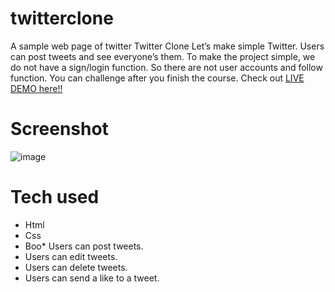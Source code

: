 # twitterclone
A sample web page of twitter
Twitter Clone
Let’s make simple Twitter. Users can post tweets and see everyone’s them.
To make the project simple, we do not have a sign/login function.
So there are not user accounts and follow function. You can challenge after you finish the course.
Check out [LIVE DEMO here!!](https://twitter-clone-yehyahamid.herokuapp.com/)
# Screenshot
![image](https://user-images.githubusercontent.com/49994693/188999136-1a8aec2f-6c75-4f96-a755-714942d2b1e3.png)

# Tech used
* Html
* Css
* Boo* Users can post tweets.
* Users can edit tweets.
* Users can delete tweets.
* Users can send a like to a tweet.
